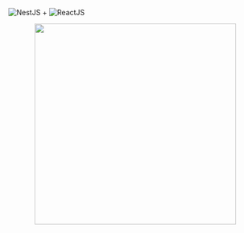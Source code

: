 ![NestJS](https://jenyus.web.app/static/e4d3b7f1e9b711a515f3eefd0fc01555/a79d3/nestjs.png)
+
![ReactJS](https://tactless7.github.io/cv/img/icons/react_logo_2.png)

<p align="center">
  <img src="https://jenyus.web.app/static/e4d3b7f1e9b711a515f3eefd0fc01555/a79d3/nestjs.png" width="400" />
</p>
